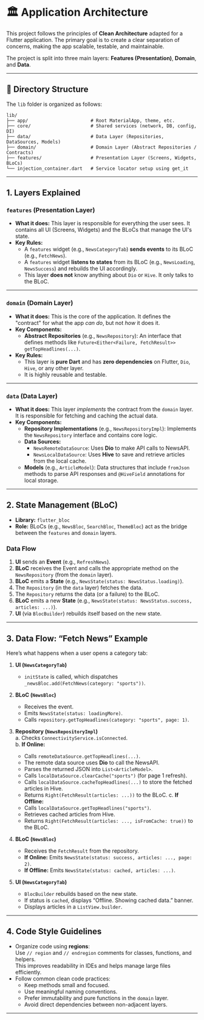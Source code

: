 # 🏛️ Application Architecture

This project follows the principles of **Clean Architecture** adapted for a Flutter application. The primary goal is to create a clear separation of concerns, making the app scalable, testable, and maintainable.

The project is split into three main layers: **Features (Presentation)**, **Domain**, and **Data**.

---

## 📁 Directory Structure

The `lib` folder is organized as follows:

```
lib/
├── app/                       # Root MaterialApp, theme, etc.
├── core/                      # Shared services (network, DB, config, DI)
├── data/                      # Data Layer (Repositories, DataSources, Models)
├── domain/                    # Domain Layer (Abstract Repositories / Contracts)
├── features/                  # Presentation Layer (Screens, Widgets, BLoCs)
└── injection_container.dart   # Service locator setup using get_it
```

---

## 1. Layers Explained

### `features` (Presentation Layer)

- **What it does:** This layer is responsible for everything the user sees. It contains all UI (Screens, Widgets) and the BLoCs that manage the UI's state.
- **Key Rules:**
    - A `features` widget (e.g., `NewsCategoryTab`) **sends events** to its BLoC (e.g., `FetchNews`).
    - A `features` widget **listens to states** from its BLoC (e.g., `NewsLoading`, `NewsSuccess`) and rebuilds the UI accordingly.
    - This layer **does not** know anything about `Dio` or `Hive`. It only talks to the BLoC.

---

### `domain` (Domain Layer)

- **What it does:** This is the core of the application. It defines the "contract" for what the app *can do*, but not *how* it does it.
- **Key Components:**
    - **Abstract Repositories** (e.g., `NewsRepository`): An interface that defines methods like `Future<Either<Failure, FetchResult>> getTopHeadlines(...)`.
- **Key Rules:**
    - This layer is **pure Dart** and has **zero dependencies** on Flutter, `Dio`, `Hive`, or any other layer.
    - It is highly reusable and testable.

---

### `data` (Data Layer)

- **What it does:** This layer *implements* the contract from the `domain` layer. It is responsible for fetching and caching the actual data.
- **Key Components:**
    - **Repository Implementations** (e.g., `NewsRepositoryImpl`): Implements the `NewsRepository` interface and contains core logic.
    - **Data Sources:**
        - `NewsRemoteDataSource`: Uses **Dio** to make API calls to NewsAPI.
        - `NewsLocalDataSource`: Uses **Hive** to save and retrieve articles from the local cache.
    - **Models** (e.g., `ArticleModel`): Data structures that include `fromJson` methods to parse API responses and `@HiveField` annotations for local storage.

---

## 2. State Management (BLoC)

- **Library:** `flutter_bloc`
- **Role:** BLoCs (e.g., `NewsBloc`, `SearchBloc`, `ThemeBloc`) act as the bridge between the `features` and `domain` layers.

### Data Flow

1. **UI** sends an **Event** (e.g., `RefreshNews`).
2. **BLoC** receives the Event and calls the appropriate method on the `NewsRepository` (from the `domain` layer).
3. **BLoC** emits a **State** (e.g., `NewsState(status: NewsStatus.loading)`).
4. The `Repository` (in the `data` layer) fetches the data.
5. The `Repository` returns the data (or a failure) to the BLoC.
6. **BLoC** emits a new **State** (e.g., `NewsState(status: NewsStatus.success, articles: ...)`).
7. **UI** (via `BlocBuilder`) rebuilds itself based on the new state.

---

## 3. Data Flow: “Fetch News” Example

Here’s what happens when a user opens a category tab:

1. **UI (`NewsCategoryTab`)**
    - `initState` is called, which dispatches `_newsBloc.add(FetchNews(category: "sports"))`.

2. **BLoC (`NewsBloc`)**
    - Receives the event.
    - Emits `NewsState(status: loadingMore)`.
    - Calls `repository.getTopHeadlines(category: "sports", page: 1)`.

3. **Repository (`NewsRepositoryImpl`)**  
   a. Checks `ConnectivityService.isConnected`.  
   b. **If Online:**
    - Calls `remoteDataSource.getTopHeadlines(...)`.
    - The remote data source uses **Dio** to call the NewsAPI.
    - Parses the returned JSON into `List<ArticleModel>`.
    - Calls `localDataSource.clearCache("sports")` (for page 1 refresh).
    - Calls `localDataSource.cacheTopHeadlines(...)` to store the fetched articles in Hive.
    - Returns `Right(FetchResult(articles: ...))` to the BLoC.
      c. **If Offline:**
    - Calls `localDataSource.getTopHeadlines("sports")`.
    - Retrieves cached articles from Hive.
    - Returns `Right(FetchResult(articles: ..., isFromCache: true))` to the BLoC.

4. **BLoC (`NewsBloc`)**
    - Receives the `FetchResult` from the repository.
    - **If Online:** Emits `NewsState(status: success, articles: ..., page: 2)`.
    - **If Offline:** Emits `NewsState(status: cached, articles: ...)`.

5. **UI (`NewsCategoryTab`)**
    - `BlocBuilder` rebuilds based on the new state.
    - If status is `cached`, displays “Offline. Showing cached data.” banner.
    - Displays articles in a `ListView.builder`.

---

## 4. Code Style Guidelines

- Organize code using **regions**:  
  Use `// region` and `// endregion` comments for classes, functions, and helpers.  
  This improves readability in IDEs and helps manage large files efficiently.
- Follow common clean code practices:
    - Keep methods small and focused.
    - Use meaningful naming conventions.
    - Prefer immutability and pure functions in the `domain` layer.
    - Avoid direct dependencies between non-adjacent layers.

---
```
